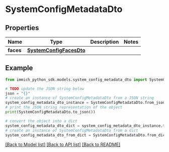# SystemConfigMetadataDto


## Properties

Name | Type | Description | Notes
------------ | ------------- | ------------- | -------------
**faces** | [**SystemConfigFacesDto**](SystemConfigFacesDto.md) |  | 

## Example

```python
from immich_python_sdk.models.system_config_metadata_dto import SystemConfigMetadataDto

# TODO update the JSON string below
json = "{}"
# create an instance of SystemConfigMetadataDto from a JSON string
system_config_metadata_dto_instance = SystemConfigMetadataDto.from_json(json)
# print the JSON string representation of the object
print(SystemConfigMetadataDto.to_json())

# convert the object into a dict
system_config_metadata_dto_dict = system_config_metadata_dto_instance.to_dict()
# create an instance of SystemConfigMetadataDto from a dict
system_config_metadata_dto_from_dict = SystemConfigMetadataDto.from_dict(system_config_metadata_dto_dict)
```
[[Back to Model list]](../README.md#documentation-for-models) [[Back to API list]](../README.md#documentation-for-api-endpoints) [[Back to README]](../README.md)


